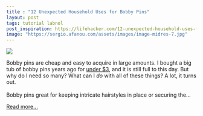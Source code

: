 ```yaml
---
title : "12 Unexpected Household Uses for Bobby Pins"
layout: post
tags: tutorial labnol
post_inspiration: https://lifehacker.com/12-unexpected-household-uses-for-bobby-pins-1846651776
image: "https://sergio.afanou.com/assets/images/image-midres-7.jpg"
---
```


<img src="https://i.kinja-img.com/gawker-media/image/upload/s--mzmEbmrO--/c_fit,fl_progressive,q_80,w_636/goip4ri8snqgllqeo3t2.jpg" /><p>Bobby pins are cheap and easy to acquire in large amounts. I bought a big tub of bobby pins years ago for <a href="https://www.beautyofnewyork.com/shop/diane-dec010-extra-large-bobby-pins-100-count-bin-3-black.html?gclid=CjwKCAjw9r-DBhBxEiwA9qYUpcmw3cxpvWuFKVuIe4Mwh9Er9zCShxGlcBJbp_t438MFFQ26ltKLFRoCtjIQAvD_BwE" target="_blank" rel="noopener noreferrer">under $3</a>, and it is still full to this day. But why do I need so many? What can I <em>do </em>with all of these things? A lot, it turns out.<br><br> Bobby pins great for keeping intricate hairstyles in place or securing the…</p><p><a href="https://lifehacker.com/12-unexpected-household-uses-for-bobby-pins-1846651776">Read more...</a></p>